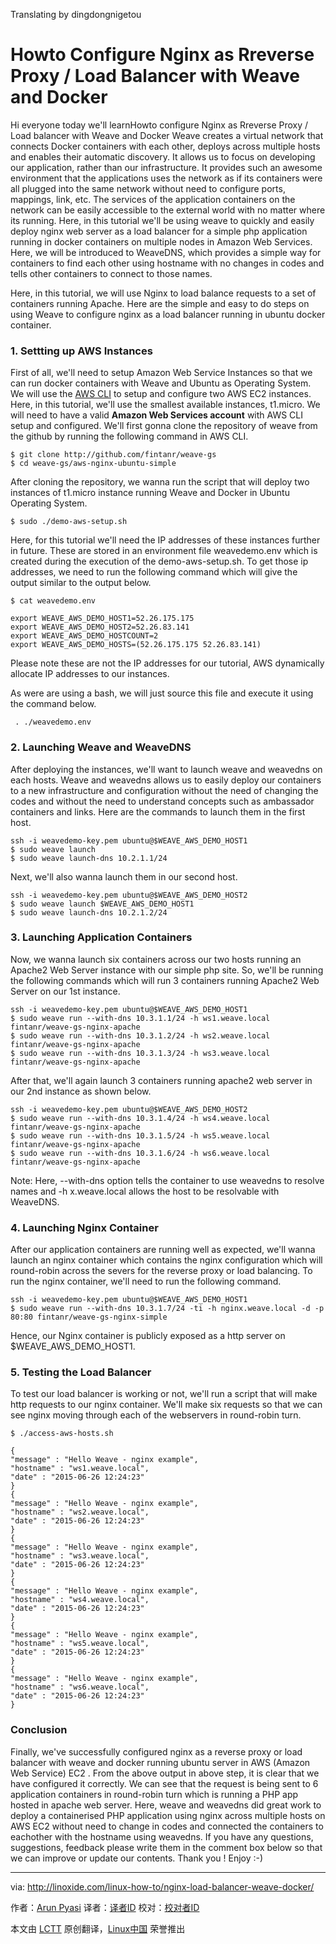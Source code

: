 
Translating by dingdongnigetou

Howto Configure Nginx as Rreverse Proxy / Load Balancer with Weave and Docker
================================================================================
Hi everyone today we'll learnHowto configure Nginx as Rreverse Proxy / Load balancer with Weave and Docker Weave creates a virtual network that connects Docker containers with each other, deploys across multiple hosts and enables their automatic discovery. It allows us to focus on developing our application, rather than our infrastructure. It provides such an awesome environment that the applications uses the network as if its containers were all plugged into the same network without need to configure ports, mappings, link, etc. The services of the application containers on the network can be easily accessible to the external world with no matter where its running. Here, in this tutorial we'll be using weave to quickly and easily deploy nginx web server as a load balancer for a simple php application running in docker containers on multiple nodes in Amazon Web Services. Here, we will be introduced to WeaveDNS, which provides a simple way for containers to find each other using hostname with no changes in codes and tells other containers to connect to those names.

Here, in this tutorial, we will use Nginx to load balance requests to a set of containers running Apache. Here are the simple and easy to do steps on using Weave to configure nginx as a load balancer running in ubuntu docker container.

### 1. Settting up AWS Instances ###

First of all, we'll need to setup Amazon Web Service Instances so that we can run docker containers with Weave and Ubuntu as Operating System. We will use the [AWS CLI][1] to setup and configure two AWS EC2 instances. Here, in this tutorial, we'll use the smallest available instances, t1.micro. We will need to have a valid **Amazon Web Services account** with AWS CLI setup and configured. We'll first gonna clone the repository of weave from the github by running the following command in AWS CLI.

    $ git clone http://github.com/fintanr/weave-gs
    $ cd weave-gs/aws-nginx-ubuntu-simple

After cloning the repository, we wanna run the script that will deploy two instances of t1.micro instance running Weave and Docker in Ubuntu Operating System.

    $ sudo ./demo-aws-setup.sh

Here, for this tutorial we'll need the IP addresses of these instances further in future. These are stored in an environment file weavedemo.env which is created during the execution of the demo-aws-setup.sh. To get those ip addresses, we need to run the following command which will give the output similar to the output below.

    $ cat weavedemo.env

    export WEAVE_AWS_DEMO_HOST1=52.26.175.175
    export WEAVE_AWS_DEMO_HOST2=52.26.83.141
    export WEAVE_AWS_DEMO_HOSTCOUNT=2
    export WEAVE_AWS_DEMO_HOSTS=(52.26.175.175 52.26.83.141)

Please note these are not the IP addresses for our tutorial, AWS dynamically allocate IP addresses to our instances.

As were are using a bash, we will just source this file  and execute it using the command below.

     . ./weavedemo.env

### 2. Launching Weave and WeaveDNS ###

After deploying the instances, we'll want to launch weave and weavedns on each hosts. Weave and weavedns allows us to easily deploy our containers to a new infrastructure and configuration without the need of changing the codes and without the need to understand concepts such as ambassador containers and links. Here are the commands to launch them in the first host.

    ssh -i weavedemo-key.pem ubuntu@$WEAVE_AWS_DEMO_HOST1
    $ sudo weave launch
    $ sudo weave launch-dns 10.2.1.1/24

Next, we'll also wanna launch them in our second host.

    ssh -i weavedemo-key.pem ubuntu@$WEAVE_AWS_DEMO_HOST2
    $ sudo weave launch $WEAVE_AWS_DEMO_HOST1
    $ sudo weave launch-dns 10.2.1.2/24

### 3. Launching Application Containers ###

Now, we wanna launch six containers across our two hosts running an Apache2 Web Server instance with our simple php site. So, we'll be running the following commands which will run 3 containers running Apache2 Web Server on our 1st instance.

    ssh -i weavedemo-key.pem ubuntu@$WEAVE_AWS_DEMO_HOST1
    $ sudo weave run --with-dns 10.3.1.1/24 -h ws1.weave.local fintanr/weave-gs-nginx-apache
    $ sudo weave run --with-dns 10.3.1.2/24 -h ws2.weave.local fintanr/weave-gs-nginx-apache
    $ sudo weave run --with-dns 10.3.1.3/24 -h ws3.weave.local fintanr/weave-gs-nginx-apache

After that, we'll again launch 3 containers running apache2 web server in our 2nd instance as shown below.

    ssh -i weavedemo-key.pem ubuntu@$WEAVE_AWS_DEMO_HOST2
    $ sudo weave run --with-dns 10.3.1.4/24 -h ws4.weave.local fintanr/weave-gs-nginx-apache
    $ sudo weave run --with-dns 10.3.1.5/24 -h ws5.weave.local fintanr/weave-gs-nginx-apache
    $ sudo weave run --with-dns 10.3.1.6/24 -h ws6.weave.local fintanr/weave-gs-nginx-apache

Note: Here, --with-dns option tells the container to use weavedns to resolve names and -h x.weave.local allows the host to be resolvable with WeaveDNS.

### 4. Launching Nginx Container ###

After our application containers are running well as expected, we'll wanna launch an nginx container which contains the nginx configuration which will round-robin across the severs for the reverse proxy or load balancing. To run the nginx container, we'll need to run the following command.

    ssh -i weavedemo-key.pem ubuntu@$WEAVE_AWS_DEMO_HOST1
    $ sudo weave run --with-dns 10.3.1.7/24 -ti -h nginx.weave.local -d -p 80:80 fintanr/weave-gs-nginx-simple

Hence, our Nginx container is publicly exposed as a http server on $WEAVE_AWS_DEMO_HOST1.

### 5. Testing the Load Balancer ###

To test our load balancer is working or not, we'll run a script that will make http requests to our nginx container. We'll make six requests so that we can see nginx moving through each of the webservers in round-robin turn.

    $ ./access-aws-hosts.sh

    {
    "message" : "Hello Weave - nginx example",
    "hostname" : "ws1.weave.local",
    "date" : "2015-06-26 12:24:23"
    }
    {
    "message" : "Hello Weave - nginx example",
    "hostname" : "ws2.weave.local",
    "date" : "2015-06-26 12:24:23"
    }
    {
    "message" : "Hello Weave - nginx example",
    "hostname" : "ws3.weave.local",
    "date" : "2015-06-26 12:24:23"
    }
    {
    "message" : "Hello Weave - nginx example",
    "hostname" : "ws4.weave.local",
    "date" : "2015-06-26 12:24:23"
    }
    {
    "message" : "Hello Weave - nginx example",
    "hostname" : "ws5.weave.local",
    "date" : "2015-06-26 12:24:23"
    }
    {
    "message" : "Hello Weave - nginx example",
    "hostname" : "ws6.weave.local",
    "date" : "2015-06-26 12:24:23"
    }

### Conclusion ###

Finally, we've successfully configured nginx as a reverse proxy or load balancer with weave and docker running ubuntu server in AWS (Amazon Web Service) EC2 . From the above output in above step, it is clear that we have configured it correctly. We can see that the request is being sent to 6 application containers in round-robin turn which is running a PHP app hosted in apache web server. Here, weave and weavedns did great work to deploy a containerised PHP application using nginx across multiple hosts on AWS EC2 without need to change in codes and connected the containers to eachother with the hostname using weavedns. If you have any questions, suggestions, feedback please write them in the comment box below so that we can improve or update our contents. Thank you ! Enjoy :-)

--------------------------------------------------------------------------------

via: http://linoxide.com/linux-how-to/nginx-load-balancer-weave-docker/

作者：[Arun Pyasi][a]
译者：[译者ID](https://github.com/译者ID)
校对：[校对者ID](https://github.com/校对者ID)

本文由 [LCTT](https://github.com/LCTT/TranslateProject) 原创翻译，[Linux中国](https://linux.cn/) 荣誉推出

[a]:http://linoxide.com/author/arunp/
[1]:http://console.aws.amazon.com/
